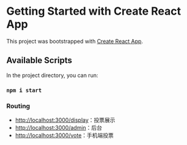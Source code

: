 # Getting Started with Create React App

This project was bootstrapped with [Create React App](https://github.com/facebook/create-react-app).

## Available Scripts

In the project directory, you can run:

### `npm i start`

### Routing
- [http://localhost:3000/display](http://localhost:3000/display)：投票展示
- [http://localhost:3000/admin](http://localhost:3000/admin)：后台
- [http://localhost:3000/vote](http://localhost:3000/vote)：手机端投票
